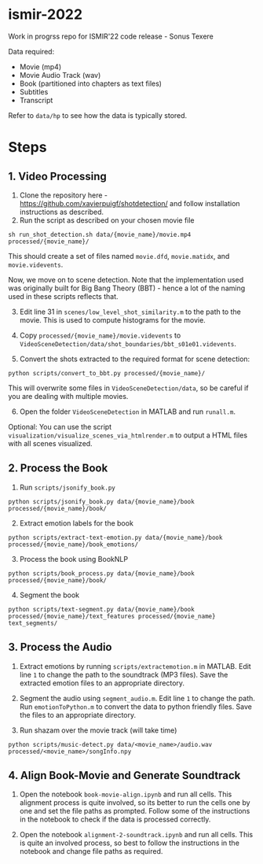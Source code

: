 # ismir-2022
Work in progrss repo for ISMIR'22 code release - Sonus Texere

Data required:

- Movie (mp4)
- Movie Audio Track (wav)
- Book (partitioned into chapters as text files)
- Subtitles
- Transcript

Refer to `data/hp` to see how the data is typically stored.

# Steps

## 1. Video Processing

1. Clone the repository here - https://github.com/xavierpuigf/shotdetection/ and follow installation instructions as described.
2. Run the script as described on your chosen movie file

```
sh run_shot_detection.sh data/{movie_name}/movie.mp4 processed/{movie_name}/
```

This should create a set of files named `movie.dfd`, `movie.matidx`, and `movie.videvents`.

Now, we move on to scene detection. Note that the implementation used was originally built for Big Bang Theory (BBT) - hence a lot of the naming used in these scripts reflects that.

3. Edit line 31 in `scenes/low_level_shot_similarity.m` to the path to the movie. This is used to compute histograms for the movie.

4. Copy `processed/{movie_name}/movie.videvents` to `VideoSceneDetection/data/shot_boundaries/bbt_s01e01.videvents`.

5.  Convert the shots extracted to the required format for scene detection:

```
python scripts/convert_to_bbt.py processed/{movie_name}/
```

This will overwrite some files in `VideoSceneDetection/data`, so be careful if you are dealing with multiple movies.

6. Open the folder `VideoSceneDetection` in MATLAB and run `runall.m`. 

Optional: You can use the script `visualization/visualize_scenes_via_htmlrender.m` to output a HTML files with all scenes visualized.

## 2. Process the Book

1. Run `scripts/jsonify_book.py`

```
python scripts/jsonify_book.py data/{movie_name}/book processed/{movie_name}/book/
```

2. Extract emotion labels for the book

```
python scripts/extract-text-emotion.py data/{movie_name}/book processed/{movie_name}/book_emotions/
```

3. Process the book using BookNLP

```
python scripts/book_process.py data/{movie_name}/book processed/{movie_name}/book/
```

4. Segment the book

```
python scripts/text-segment.py data/{movie_name}/book processed/{movie_name}/text_features processed/{movie_name} text_segments/
```

## 3. Process the Audio

1. Extract emotions by running `scripts/extractemotion.m` in MATLAB. Edit line `1` to change the path to the soundtrack (MP3 files). Save the extracted emotion files to an appropriate directory.

2. Segment the audio using `segment_audio.m`. Edit line `1` to change the path. Run `emotionToPython.m` to convert the data to python friendly files. Save the files to an appropriate directory.

3. Run shazam over the movie track (will take time)

```
python scripts/music-detect.py data/<movie_name>/audio.wav processed/<movie_name>/songInfo.npy
```

## 4. Align Book-Movie and Generate Soundtrack

1. Open the notebook `book-movie-align.ipynb` and run all cells. This alignment process is quite involved, so its better to run the cells one by one and set the file paths as prompted. Follow some of the instructions in the notebook to check if the data is processed correctly.

2. Open the notebook `alignment-2-soundtrack.ipynb` and run all cells. This is quite an involved process, so best to follow the instructions in the notebook and change file paths as required.
